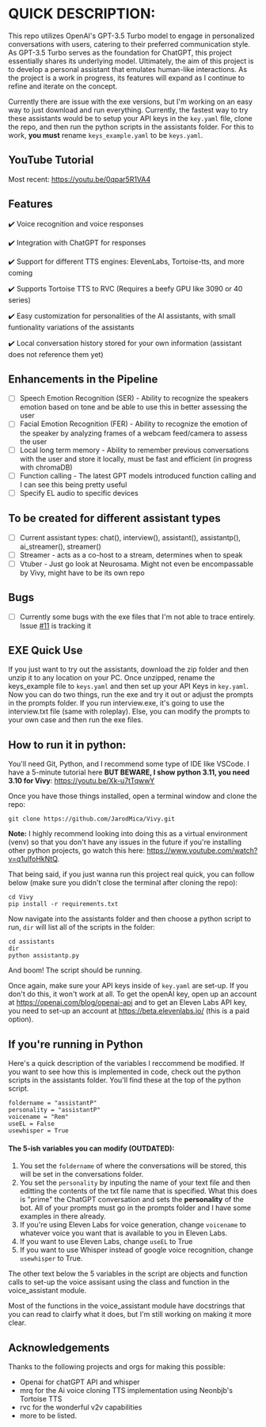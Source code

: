 # QUICK DESCRIPTION:

This repo utilizes OpenAI's GPT-3.5 Turbo model to engage in personalized conversations with users, catering to their preferred communication style. As GPT-3.5 Turbo serves as the foundation for ChatGPT, this project essentially shares its underlying model. Ultimately, the aim of this project is to develop a personal assistant that emulates human-like interactions. As the project is a work in progress, its features will expand as I continue to refine and iterate on the concept.

Currently there are issue with the exe versions, but I'm working on an easy way to just download and run everything. Currently, the fastest way to try these assistants would be to setup your API keys in the ```key.yaml``` file, clone the repo, and then run the python scripts in the assistants folder.  For this to work, **you must** rename ```keys_example.yaml``` to be ```keys.yaml```.  

## YouTube Tutorial 
Most recent: https://youtu.be/0qpar5R1VA4

## Features
:heavy_check_mark: Voice recognition and voice responses

:heavy_check_mark: Integration with ChatGPT for responses 

:heavy_check_mark: Support for different TTS engines: ElevenLabs, Tortoise-tts, and more coming 

:heavy_check_mark: Supports Tortoise TTS to RVC (Requires a beefy GPU like 3090 or 40 series)

:heavy_check_mark: Easy customization for personalities of the AI assistants, with small funtionality variations of the assistants

:heavy_check_mark: Local conversation history stored for your own information (assistant does not reference them yet)

## Enhancements in the Pipeline 
- [ ] Speech Emotion Recognition (SER) - Ability to recognize the speakers emotion based on tone and be able to use this in better assessing the user
- [ ] Facial Emotion Recognition (FER) - Ability to recognize the emotion of the speaker by analyzing frames of a webcam feed/camera to assess the user
- [ ] Local long term memory - Ability to remember previous conversations with the user and store it locally, must be fast and efficient (in progress with chromaDB)
- [ ] Function calling - The latest GPT models introduced function calling and I can see this being pretty useful
- [ ] Specify EL audio to specific devices

## To be created for different assistant types
- [ ] Current assistant types: chat(), interview(), assistant(), assistantp(), ai_streamer(), streamer()
- [ ] Streamer - acts as a co-host to a stream, determines when to speak
- [ ] Vtuber - Just go look at Neurosama.  Might not even be encompassable by Vivy, might have to be its own repo

## Bugs
- [ ] Currently some bugs with the exe files that I'm not able to trace entirely.  Issue [#11](https://github.com/JarodMica/Vivy/issues/11)
 is tracking it

## EXE Quick Use

If you just want to try out the assistants, download the zip folder and then unzip it to any location on your PC. Once unzipped, rename the keys_example file to ```keys.yaml``` and then set up your API Keys in ```key.yaml```. Now you can do two things, run the exe and try it out or adjust the prompts in the prompts folder.  If you run interview.exe, it's going to use the interview.txt file (same with roleplay). Else, you can modify the prompts to your own case and then run the exe files.

## How to run it in python:
You'll need Git, Python, and I recommend some type of IDE like VSCode.  I have a 5-minute tutorial here **BUT BEWARE, I show python 3.11, you need 3.10 for Vivy**: https://youtu.be/Xk-u7tTqwwY

Once you have those things installed, open a terminal window and clone the repo:
```
git clone https://github.com/JarodMica/Vivy.git
```

**Note:** I highly recommend looking into doing this as a virtual environment (venv) so that you don't have any issues in the future if you're installing other python projects, go watch this here: https://www.youtube.com/watch?v=q1ulfoHkNtQ.  

That being said, if you just wanna run this project real quick, you can follow below (make sure you didn't close the terminal after cloning the repo):
```
cd Vivy
pip install -r requirements.txt
```
Now navigate into the assistants folder and then choose a python script to run, ```dir``` will list all of the scripts in the folder:
```
cd assistants
dir
python assistantp.py
```

And boom! The script should be running.

Once again, make sure your API keys inside of ```key.yaml``` are set-up.  If you don't do this, it won't work at all.  To get the openAI key, open up an account at https://openai.com/blog/openai-api and to get an Eleven Labs API key, you need to set-up an account at https://beta.elevenlabs.io/ (this is a paid option).
 
## If you're running in Python

Here's a quick description of the variables I reccommend be modified.  If you want to see how this is implemented in code, check out the python scripts in the assistants folder.  You'll find these at the top of the python script.

```
foldername = "assistantP"
personality = "assistantP"
voicename = "Rem"
useEL = False
usewhisper = True
```

#### The 5-ish variables you can modify (OUTDATED):

1. You set the ```foldername``` of where the conversations will be stored, this will be set in the conversations folder.
2. You set the ```personality``` by inputing the name of your text file and then editting the contents of the txt file name that is specified.  What this does is "prime" the ChatGPT conversation and sets the **personality** of the bot.  All of your prompts must go in the prompts folder and I have some examples in there already.
3. If you're using Eleven Labs for voice generation, change ```voicename``` to whatever voice you want that is available to you in Eleven Labs.
4. If you want to use Eleven Labs, change ```useEL``` to True
5. If you want to use Whisper instead of google voice recognition, change ```usewhisper``` to True.

The other text below the 5 variables in the script are objects and function calls to set-up the voice assisant using the class and function in the voice_assistant module.

Most of the functions in the voice_assistant module have docstrings that you can read to clairfy what it does, but I'm still working on making it more clear.

## Acknowledgements
Thanks to the following projects and orgs for making this possible:
- Openai for chatGPT API and whisper
- mrq for the Ai voice cloning TTS implementation using Neonbjb's Tortoise TTS
- rvc for the wonderful v2v capabilities
- more to be listed.

